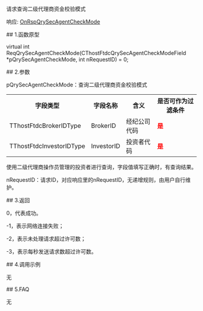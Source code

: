<p>请求查询二级代理商资金校验模式</p>
<p>响应: <a href="../../CTHOSTFTDCTRADERAPI/ONRSPQRYSECAGENTCHECKMODE/">OnRspQrySecAgentCheckMode</a></p>
<span class="anchor" id="9ca99295-977d-4bfb-a4ad-28e553db31e8"></span>
## 1.函数原型
<p>virtual int ReqQrySecAgentCheckMode(CThostFtdcQrySecAgentCheckModeField *pQrySecAgentCheckMode, int nRequestID) = 0;</p>
<span class="anchor" id="13a41e64-f858-47c4-8a3f-32ac9f70c656"></span>
## 2.参数
<p>pQrySecAgentCheckMode：查询二级代理商资金校验模式</p>
<table><tr><th style="TEXT-ALIGN: center;">字段类型</th><th style="TEXT-ALIGN: center;">字段名称</th><th style="TEXT-ALIGN: center;">含义</th><th style="TEXT-ALIGN: center;">是否可作为过滤条件</th></tr><tr><td style="TEXT-ALIGN: left;">TThostFtdcBrokerIDType</td>
<td style="TEXT-ALIGN: left;">BrokerID</td>
<td style="TEXT-ALIGN: left;">经纪公司代码</td>
<td style="TEXT-ALIGN: left;"><strong><font color="#FF0000">是</font></strong></td>
</tr>
<tr><td style="TEXT-ALIGN: left;">TThostFtdcInvestorIDType</td>
<td style="TEXT-ALIGN: left;">InvestorID</td>
<td style="TEXT-ALIGN: left;">投资者代码</td>
<td style="TEXT-ALIGN: left;"><strong><font color="#FF0000">是</font></strong></td>
</tr>
</table>
<p>使用二级代理商操作员管理的投资者进行查询，字段值填写正确时，有查询结果。</p>
<p>nRequestID：请求ID，对应响应里的nRequestID，无递增规则，由用户自行维护。</p>
<span class="anchor" id="30db908c-50d1-4cfd-854d-d850df531eb7"></span>
## 3.返回
<p>0，代表成功。</p>
<p>-1，表示网络连接失败；</p>
<p>-2，表示未处理请求超过许可数；</p>
<p>-3，表示每秒发送请求数超过许可数。</p>
<span class="anchor" id="91e8a5f8-c4fc-47d8-afd6-024343e466a7"></span>
## 4.调用示例
<p>无</p>
<span class="anchor" id="ad2a5acf-3b4e-4c71-a4e8-601613823f96"></span>
## 5.FAQ
<p>无</p>
